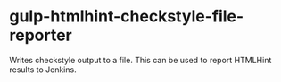 # gulp-htmlhint-checkstyle-file-reporter
Writes checkstyle output to a file. This can be used to report HTMLHint results to Jenkins.
